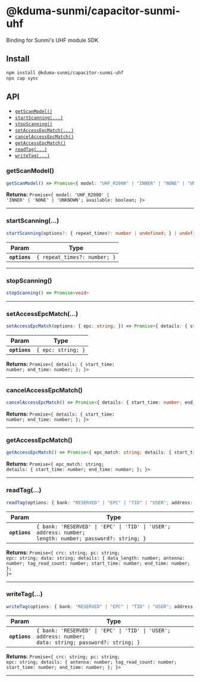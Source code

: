 # @kduma-sunmi/capacitor-sunmi-uhf

Binding for Sunmi's UHF module SDK

## Install

```bash
npm install @kduma-sunmi/capacitor-sunmi-uhf
npx cap sync
```

## API

<docgen-index>

* [`getScanModel()`](#getscanmodel)
* [`startScanning(...)`](#startscanning)
* [`stopScanning()`](#stopscanning)
* [`setAccessEpcMatch(...)`](#setaccessepcmatch)
* [`cancelAccessEpcMatch()`](#cancelaccessepcmatch)
* [`getAccessEpcMatch()`](#getaccessepcmatch)
* [`readTag(...)`](#readtag)
* [`writeTag(...)`](#writetag)

</docgen-index>

<docgen-api>
<!--Update the source file JSDoc comments and rerun docgen to update the docs below-->

### getScanModel()

```typescript
getScanModel() => Promise<{ model: "UHF_R2000" | "INNER" | "NONE" | "UNKNOWN"; available: boolean; }>
```

**Returns:** <code>Promise&lt;{ model: 'UHF_R2000' | 'INNER' | 'NONE' | 'UNKNOWN'; available: boolean; }&gt;</code>

--------------------


### startScanning(...)

```typescript
startScanning(options?: { repeat_times?: number | undefined; } | undefined) => Promise<void>
```

| Param         | Type                                    |
| ------------- | --------------------------------------- |
| **`options`** | <code>{ repeat_times?: number; }</code> |

--------------------


### stopScanning()

```typescript
stopScanning() => Promise<void>
```

--------------------


### setAccessEpcMatch(...)

```typescript
setAccessEpcMatch(options: { epc: string; }) => Promise<{ details: { start_time: number; end_time: number; }; }>
```

| Param         | Type                          |
| ------------- | ----------------------------- |
| **`options`** | <code>{ epc: string; }</code> |

**Returns:** <code>Promise&lt;{ details: { start_time: number; end_time: number; }; }&gt;</code>

--------------------


### cancelAccessEpcMatch()

```typescript
cancelAccessEpcMatch() => Promise<{ details: { start_time: number; end_time: number; }; }>
```

**Returns:** <code>Promise&lt;{ details: { start_time: number; end_time: number; }; }&gt;</code>

--------------------


### getAccessEpcMatch()

```typescript
getAccessEpcMatch() => Promise<{ epc_match: string; details: { start_time: number; end_time: number; }; }>
```

**Returns:** <code>Promise&lt;{ epc_match: string; details: { start_time: number; end_time: number; }; }&gt;</code>

--------------------


### readTag(...)

```typescript
readTag(options: { bank: "RESERVED" | "EPC" | "TID" | "USER"; address: number; length: number; password?: string; }) => Promise<{ crc: string; pc: string; epc: string; data: string; details: { data_length: number; antenna: number; tag_read_count: number; start_time: number; end_time: number; }; }>
```

| Param         | Type                                                                                                               |
| ------------- | ------------------------------------------------------------------------------------------------------------------ |
| **`options`** | <code>{ bank: 'RESERVED' \| 'EPC' \| 'TID' \| 'USER'; address: number; length: number; password?: string; }</code> |

**Returns:** <code>Promise&lt;{ crc: string; pc: string; epc: string; data: string; details: { data_length: number; antenna: number; tag_read_count: number; start_time: number; end_time: number; }; }&gt;</code>

--------------------


### writeTag(...)

```typescript
writeTag(options: { bank: "RESERVED" | "EPC" | "TID" | "USER"; address: number; data: string; password?: string; }) => Promise<{ crc: string; pc: string; epc: string; details: { antenna: number; tag_read_count: number; start_time: number; end_time: number; }; }>
```

| Param         | Type                                                                                                             |
| ------------- | ---------------------------------------------------------------------------------------------------------------- |
| **`options`** | <code>{ bank: 'RESERVED' \| 'EPC' \| 'TID' \| 'USER'; address: number; data: string; password?: string; }</code> |

**Returns:** <code>Promise&lt;{ crc: string; pc: string; epc: string; details: { antenna: number; tag_read_count: number; start_time: number; end_time: number; }; }&gt;</code>

--------------------

</docgen-api>
